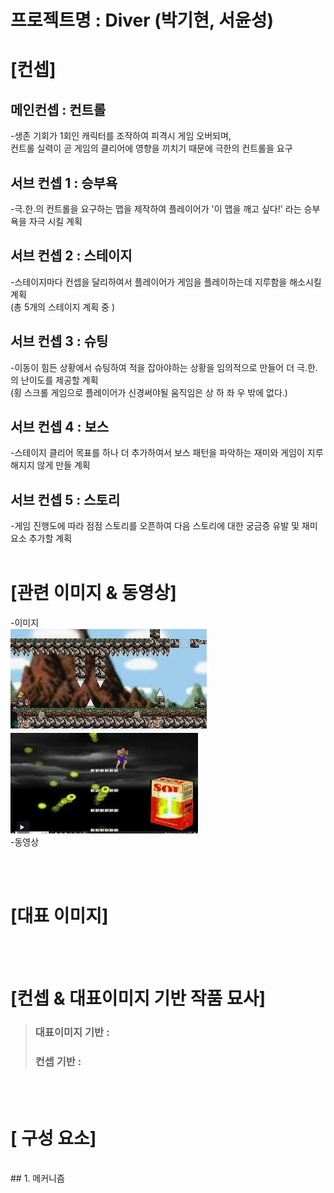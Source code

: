 프로젝트명 : Diver (박기현, 서윤성)
==================
# [컨셉]

## 메인컨셉 : 컨트롤  
-생존 기회가 1회인 캐릭터를 조작하여 피격시 게임 오버되며,  
 컨트롤 실력이 곧 게임의 클리어에 영향을 끼치기 때문에 극한의 컨트롤을 요구
## 서브 컨셉 1 : 승부욕  
-극.한.의 컨트롤을 요구하는 맵을 제작하여 플레이어가 '이 맵을 깨고 싶다!' 라는  승부욕을 자극 시킬 계획
## 서브 컨셉 2 : 스테이지  
-스테이지마다 컨셉을 달리하여서 플레이어가 게임을 플레이하는데 지루함을 해소시킬 계획  
(총 5개의 스테이지 계획 중 )
## 서브 컨셉 3 : 슈팅  
-이동이 힘든 상황에서 슈팅하여 적을 잡아야하는 상황을 임의적으로 만들어 더 극.한.의 난이도를 제공할 계획  
(횡 스크롤 게임으로 플레이어가 신경써야될 움직임은 상 하 좌 우 밖에 없다.)
## 서브 컨셉 4 : 보스  
-스테이지 클리어 목표를 하나 더 추가하여서 보스 패턴을 파악하는 재미와 게임이 지루해지지 않게 만들 계획  
## 서브 컨셉 5 : 스토리  
-게임 진행도에 따라 점점 스토리를 오픈하여 다음 스토리에 대한 궁금증 유발 및 재미요소 추가할 계획
<br><br>
# [관련 이미지 & 동영상]  
-이미지  
<img src="./img/image1.jpg"><img src="./img/image2.jpg">  
-동영상  

<br><br>
# [대표 이미지]  

<br><br>
# [컨셉 & 대표이미지 기반 작품 묘사]  
> ### 대표이미지 기반 :
> ### 컨셉 기반 :
<br><br>
# [<Diver> 구성 요소]  
<br>
## 1. 메커니즘
